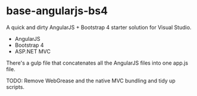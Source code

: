 # base-angularjs-bs4

A quick and dirty AngularJS + Bootstrap 4 starter solution for Visual Studio.

* AngularJS
* Bootstrap 4
* ASP.NET MVC

There's a gulp file that concatenates all the AngularJS files into one app.js file.


TODO: Remove WebGrease and the native MVC bundling and tidy up scripts.
